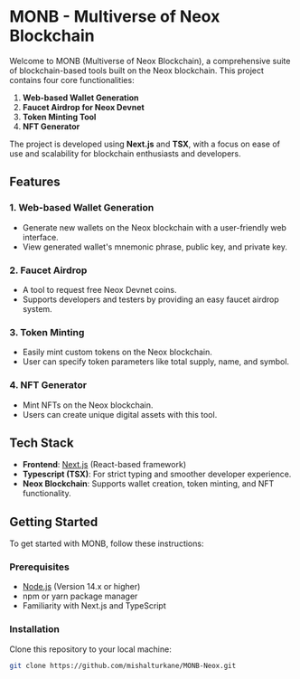 # MONB - Multiverse of Neox Blockchain

Welcome to MONB (Multiverse of Neox Blockchain), a comprehensive suite of blockchain-based tools built on the Neox blockchain. This project contains four core functionalities:

1. **Web-based Wallet Generation**
2. **Faucet Airdrop for Neox Devnet**
3. **Token Minting Tool**
4. **NFT Generator**

The project is developed using **Next.js** and **TSX**, with a focus on ease of use and scalability for blockchain enthusiasts and developers.

## Features

### 1. **Web-based Wallet Generation**
   - Generate new wallets on the Neox blockchain with a user-friendly web interface.
   - View generated wallet's mnemonic phrase, public key, and private key.

### 2. **Faucet Airdrop**
   - A tool to request free Neox Devnet coins.
   - Supports developers and testers by providing an easy faucet airdrop system.

### 3. **Token Minting**
   - Easily mint custom tokens on the Neox blockchain.
   - User can specify token parameters like total supply, name, and symbol.

### 4. **NFT Generator**
   - Mint NFTs on the Neox blockchain.
   - Users can create unique digital assets with this tool.

## Tech Stack

- **Frontend**: [Next.js](https://nextjs.org) (React-based framework)
- **Typescript (TSX)**: For strict typing and smoother developer experience.
- **Neox Blockchain**: Supports wallet creation, token minting, and NFT functionality.

## Getting Started

To get started with MONB, follow these instructions:

### Prerequisites

- [Node.js](https://nodejs.org/en/download/) (Version 14.x or higher)
- npm or yarn package manager
- Familiarity with Next.js and TypeScript

### Installation

Clone this repository to your local machine:

```bash
git clone https://github.com/mishalturkane/MONB-Neox.git
